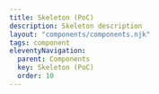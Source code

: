 ```yaml
---
title: Skeleton (PoC)
description: Skeleton description
layout: "components/components.njk"
tags: component
eleventyNavigation:
  parent: Components
  key: Skeleton (PoC)
  order: 10
---
```


